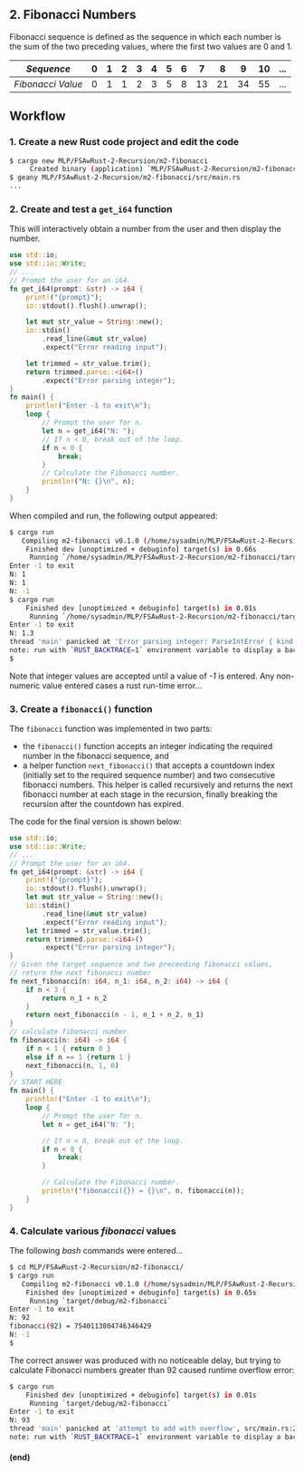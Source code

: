 ## 2. Fibonacci Numbers
Fibonacci sequence is defined as the sequence in which each number is the sum of the two preceding values, where the first two values are 0 and 1.

| *Sequence* | 0 | 1 | 2 | 3 | 4 | 5 | 6 | 7 | 8 | 9 |10 | ... |
|------|--|--|--|--|--|--|--|--|--|--|--|--|
| *Fibonacci Value* | 0 | 1 | 1 | 2 | 3 | 5 | 8 | 13 | 21 | 34 | 55 | ... |

## Workflow
### 1. Create a new Rust code project and edit the code
``` bash
$ cargo new MLP/FSAwRust-2-Recursion/m2-fibonacci
     Created binary (application) `MLP/FSAwRust-2-Recursion/m2-fibonacci` package
$ geany MLP/FSAwRust-2-Recursion/m2-fibonacci/src/main.rs
...
```
### 2. Create and test a `get_i64` function
This will interactively obtain a number from the user and then display the number.
``` rust
use std::io;
use std::io::Write;
// ...
// Prompt the user for an i64.
fn get_i64(prompt: &str) -> i64 {
    print!("{prompt}");
    io::stdout().flush().unwrap();

    let mut str_value = String::new();
    io::stdin()
        .read_line(&mut str_value)
        .expect("Error reading input");

    let trimmed = str_value.trim();
    return trimmed.parse::<i64>()
        .expect("Error parsing integer");
}
fn main() {
    println!("Enter -1 to exit\n");
    loop {
        // Prompt the user for n.
        let n = get_i64("N: ");
        // If n < 0, break out of the loop.
        if n < 0 {
            break;
        }
        // Calculate the Fibonacci number.
        println!("N: {}\n", n);
    }
}
```
When compiled and run, the following output appeared:

``` bash
$ cargo run
   Compiling m2-fibonacci v0.1.0 (/home/sysadmin/MLP/FSAwRust-2-Recursion/m2-fibonacci)
    Finished dev [unoptimized + debuginfo] target(s) in 0.66s
     Running `/home/sysadmin/MLP/FSAwRust-2-Recursion/m2-fibonacci/target/debug/m2-fibonacci`
Enter -1 to exit
N: 1
N: 1
N: -1
$ cargo run
    Finished dev [unoptimized + debuginfo] target(s) in 0.01s
     Running `/home/sysadmin/MLP/FSAwRust-2-Recursion/m2-fibonacci/target/debug/m2-fibonacci`
Enter -1 to exit
N: 1.3
thread 'main' panicked at 'Error parsing integer: ParseIntError { kind: InvalidDigit }', src/main.rs:16:10
note: run with `RUST_BACKTRACE=1` environment variable to display a backtrace
$
```
Note that integer values are accepted until a value of *-1* is entered. Any non-numeric value entered cases a rust run-time error...
### 3. Create a `fibonacci()` function
The `fibonacci` function was implemented in two parts:
* the `fibonacci()` function accepts an integer indicating the required number in the fibonacci sequence, and
* a helper function `next_fibonacci()` that accepts a countdown index (initially set to the required sequence number) and two consecutive fibonacci numbers. This helper is called recursively and returns the next fibonacci number at each stage in the recursion, finally breaking the recursion after the countdown has expired.

The code for the final version is shown below:

``` rust
use std::io;
use std::io::Write;
// ...
// Prompt the user for an i64.
fn get_i64(prompt: &str) -> i64 {
    print!("{prompt}");
    io::stdout().flush().unwrap();
    let mut str_value = String::new();
    io::stdin()
        .read_line(&mut str_value)
        .expect("Error reading input");
    let trimmed = str_value.trim();
    return trimmed.parse::<i64>()
        .expect("Error parsing integer");
}
// Given the target sequence and two preceeding fibonacci values, 
// return the next fibonacci number
fn next_fibonacci(n: i64, n_1: i64, n_2: i64) -> i64 {
	if n < 3 {
		return n_1 + n_2
	}
	return next_fibonacci(n - 1, n_1 + n_2, n_1)
}
// calculate fibonacci number
fn fibonacci(n: i64) -> i64 {
	if n < 1 { return 0 }
	else if n == 1 {return 1 }
	next_fibonacci(n, 1, 0)
}
// START HERE
fn main() {
    println!("Enter -1 to exit\n");
    loop {
        // Prompt the user for n.
        let n = get_i64("N: ");

        // If n < 0, break out of the loop.
        if n < 0 {
            break;
        }

        // Calculate the Fibonacci number.
        println!("fibonacci({}) = {}\n", n, fibonacci(n));
    }
}
```
### 4. Calculate various *fibonacci* values
The following *bash* commands were entered...

``` bash
$ cd MLP/FSAwRust-2-Recursion/m2-fibonacci/
$ cargo run
   Compiling m2-fibonacci v0.1.0 (/home/sysadmin/MLP/FSAwRust-2-Recursion/m2-fibonacci)
    Finished dev [unoptimized + debuginfo] target(s) in 0.65s
     Running `target/debug/m2-fibonacci`
Enter -1 to exit
N: 92
fibonacci(92) = 7540113804746346429
N: -1
$ 
```

The correct answer was produced with no noticeable delay, but trying to calculate Fibonacci numbers greater than 92 caused runtime overflow error:

``` bash
$ cargo run
    Finished dev [unoptimized + debuginfo] target(s) in 0.01s
     Running `target/debug/m2-fibonacci`
Enter -1 to exit
N: 93
thread 'main' panicked at 'attempt to add with overflow', src/main.rs:21:16
note: run with `RUST_BACKTRACE=1` environment variable to display a backtrace
```
 #### (end)